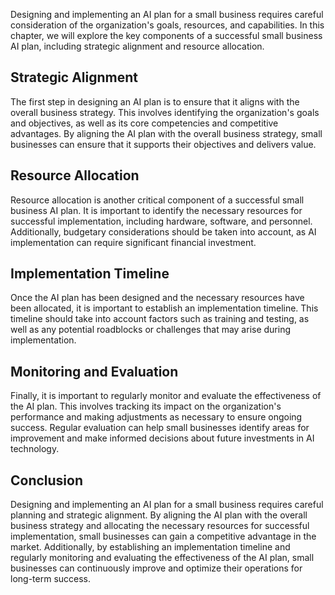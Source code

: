 

Designing and implementing an AI plan for a small business requires careful consideration of the organization's goals, resources, and capabilities. In this chapter, we will explore the key components of a successful small business AI plan, including strategic alignment and resource allocation.

Strategic Alignment
-------------------

The first step in designing an AI plan is to ensure that it aligns with the overall business strategy. This involves identifying the organization's goals and objectives, as well as its core competencies and competitive advantages. By aligning the AI plan with the overall business strategy, small businesses can ensure that it supports their objectives and delivers value.

Resource Allocation
-------------------

Resource allocation is another critical component of a successful small business AI plan. It is important to identify the necessary resources for successful implementation, including hardware, software, and personnel. Additionally, budgetary considerations should be taken into account, as AI implementation can require significant financial investment.

Implementation Timeline
-----------------------

Once the AI plan has been designed and the necessary resources have been allocated, it is important to establish an implementation timeline. This timeline should take into account factors such as training and testing, as well as any potential roadblocks or challenges that may arise during implementation.

Monitoring and Evaluation
-------------------------

Finally, it is important to regularly monitor and evaluate the effectiveness of the AI plan. This involves tracking its impact on the organization's performance and making adjustments as necessary to ensure ongoing success. Regular evaluation can help small businesses identify areas for improvement and make informed decisions about future investments in AI technology.

Conclusion
----------

Designing and implementing an AI plan for a small business requires careful planning and strategic alignment. By aligning the AI plan with the overall business strategy and allocating the necessary resources for successful implementation, small businesses can gain a competitive advantage in the market. Additionally, by establishing an implementation timeline and regularly monitoring and evaluating the effectiveness of the AI plan, small businesses can continuously improve and optimize their operations for long-term success.
